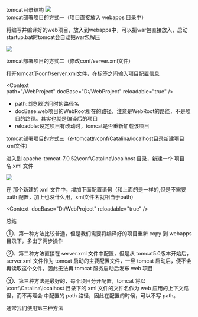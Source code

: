 tomcat目录结构
![](clipboard.png)
tomcat部署项目的方式一（项目直接放入 webapps 目录中）

将编写并编译好的web项目，放入到webapps中，可以把war包直接放入，启动startup.bat时tomcat会自动把war包解压

![](clipboard2.png)

tomcat部署项目的方式二（修改conf/server.xml文件）

打开tomcat下conf/server.xml文件，在标签之间输入项目配置信息

<Context path="/WebProject" docBase="D:/WebProject" reloadable="true" />

-   path:浏览器访问时的路径名
-   docBase:web项目的WebRoot所在的路径，注意是WebRoot的路径，不是项目的路径。其实也就是编译后的项目
-   reloadble:设定项目有改动时，tomcat是否重新加载该项目

tomcat部署项目的方式三（在tomcat的conf/Catalina/localhost目录新建项目xml文件）

进入到 apache-tomcat-7.0.52\conf\Catalina\localhost 目录，新建一个 项目名.xml 文件

![](clipboard3.png)

在 那个新建的 xml 文件中，增加下面配置语句（和上面的是一样的,但是不需要 path 配置，加上也没什么用，xml文件名就相当于path）

<Context  docBase="D:/WebProject" reloadable="true" />

总结

①、第一种方法比较普通，但是我们需要将编译好的项目重新 copy 到 webapps 目录下，多出了两步操作

②、第二种方法直接在 server.xml 文件中配置，但是从 tomcat5.0版本开始后，server.xml 文件作为 tomcat 启动的主要配置文件，一旦 tomcat 启动后，便不会再读取这个文件，因此无法再 tomcat 服务启动后发布 web 项目

③、第三种方法是最好的，每个项目分开配置，tomcat 将以\conf\Catalina\localhost 目录下的 xml 文件的文件名作为 web 应用的上下文路径，而不再理会 中配置的 path 路径，因此在配置的时候，可以不写 path。

通常我们使用第三种方法
